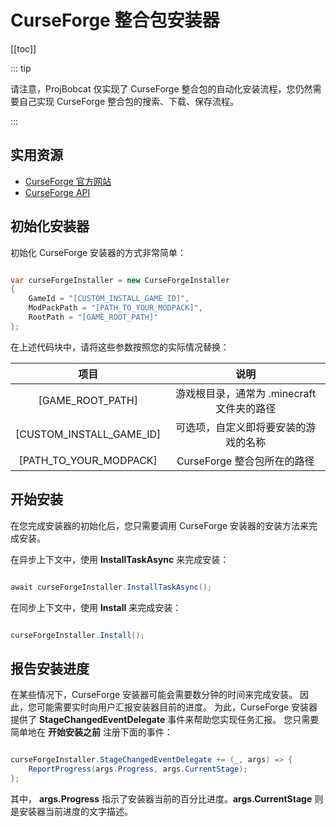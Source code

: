 # CurseForge 整合包安装器

[[toc]]

::: tip

请注意，ProjBobcat 仅实现了 CurseForge 整合包的自动化安装流程，您仍然需要自己实现 CurseForge 整合包的搜索、下载、保存流程。

:::

## 实用资源

- [CurseForge 官方网站](https://www.curseforge.com/)
- [CurseForge API](https://docs.curseforge.com/)

## 初始化安装器

初始化 CurseForge 安装器的方式非常简单：

```c#

var curseForgeInstaller = new CurseForgeInstaller
{
    GameId = "[CUSTOM_INSTALL_GAME_ID]",
    ModPackPath = "[PATH_TO_YOUR_MODPACK]",
    RootPath = "[GAME_ROOT_PATH]"
};

```

在上述代码块中，请将这些参数按照您的实际情况替换：

|                  项目                  |             说明              |
|:------------------------------------:|:---------------------------:|
|           [GAME_ROOT_PATH]           | 游戏根目录，通常为 .minecraft 文件夹的路径 |
|       [CUSTOM_INSTALL_GAME_ID]       |     可选项，自定义即将要安装的游戏的名称      |
|        [PATH_TO_YOUR_MODPACK]        |     CurseForge 整合包所在的路径     |

## 开始安装

在您完成安装器的初始化后，您只需要调用 CurseForge 安装器的安装方法来完成安装。

在异步上下文中，使用 **InstallTaskAsync** 来完成安装：

```c#

await curseForgeInstaller.InstallTaskAsync();

```

在同步上下文中，使用 **Install** 来完成安装：

```c#

curseForgeInstaller.Install();

```

## 报告安装进度

在某些情况下，CurseForge 安装器可能会需要数分钟的时间来完成安装。
因此，您可能需要实时向用户汇报安装器目前的进度。
为此，CurseForge 安装器提供了 **StageChangedEventDelegate** 事件来帮助您实现任务汇报。
您只需要简单地在 **开始安装之前** 注册下面的事件：

```c#

curseForgeInstaller.StageChangedEventDelegate += (_, args) => {
    ReportProgress(args.Progress, args.CurrentStage);
};

```

其中， **args.Progress** 指示了安装器当前的百分比进度。**args.CurrentStage** 则是安装器当前进度的文字描述。

